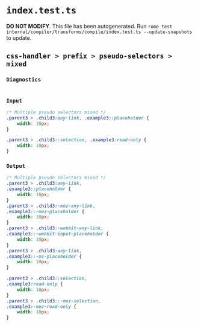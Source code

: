 # `index.test.ts`

**DO NOT MODIFY**. This file has been autogenerated. Run `rome test internal/compiler/transforms/compile/index.test.ts --update-snapshots` to update.

## `css-handler > prefix > pseudo-selectors > mixed`

### `Diagnostics`

```

```

### `Input`

```css
/* Multiple pseudo selectors mixed */
.parent3 > .child3:any-link, .example3::placeholder {
	width: 10px;
}

.parent3 > .child3::selection, .example3:read-only {
	width: 10px;
}
```

### `Output`

```css
/* Multiple pseudo selectors mixed */
.parent3 > .child3:any-link,
.example3::placeholder {
	width: 10px;
}
.parent3 > .child3:-moz-any-link,
.example3::-moz-placeholder {
	width: 10px;
}
.parent3 > .child3:-webkit-any-link,
.example3::-webkit-input-placeholder {
	width: 10px;
}
.parent3 > .child3:any-link,
.example3::-ms-placeholder {
	width: 10px;
}

.parent3 > .child3::selection,
.example3:read-only {
	width: 10px;
}
.parent3 > .child3::-moz-selection,
.example3:-moz-read-only {
	width: 10px;
}

```
